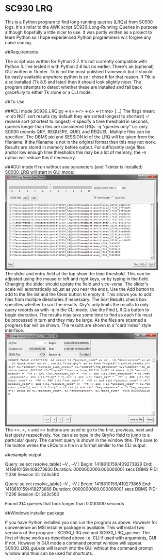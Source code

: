 # SC930 LRQ
This is a Python program to find long-running queries (LRQs) from SC930 logs. It's similar to the AWK script SC930_Long-Running_Queries in purpose although hopefully a little nicer to use.
It was partly written as a project to learn Python so I hope experienced Python programmers will forgive any naive coding.

##Requirements

The script was written for Python 2.7. It's not currently compatible with Python 3. I've tested it with Python 2.6 but no earlier.
There's an (optional) GUI written in Tkinter. Tk is not the most polished framework but it should be easily available anywhere python is so I chose it for that reason. If Ttk is also installed (Tk 8.5 and later) then it should look slightly nicer.
The program attempts to detect whether these are installed and fall back gracefully to either Tk alone or a CLI mode.

##To Use

###CLI mode
    SC930_LRQ.py <-n> <-r> <-q> <-t time> <filename> [<filename>...]
The flags mean:
*-n* do NOT sort results (by default they are sorted longest to shortest)
*-r* reverse sort (shortest to longest)
*-t* specify a time threshold in seconds, queries longer than this are considered LRQs
*-q* "queries only" i.e. only SC930 records QRY, REQUERY, QUEL and REQUEL. 
Multiple files can be specified. The DBMS pid and SESSION id of the LRQ will be taken from the filename. If the filename is not in the original format then this may not work.
Results are stored in memory before output. For sufficiently large files and/or low enough time thresholds this may be a lot of memory, the -n option will reduce this if necessary.

###GUI mode
If run without any parameters (and Tkinter is installed) SC930_LRQ will start in GUI mode:
![screenshot1](images/SC930_LRQ_img1.png)
The slider and entry field at the top show the time threshold. This can be adjusted using the mouse or left and right keys, or by typing in the field. Changing the slider should update the field and vice-versa. The slider's scale will automatically adjust as you near the ends.
Use the Add button to add to the file list and the Clear button to empty it. This allows you to add files from multiple directories if necessary.
The Sort Results check box specifies whether to sort the results. Qry's only limits the results to only query records as with -q in the CLI mode.
Use the Find L.R.Q.s button to begin execution.
The results may take some time to find as each file must be processed in turn and they may be large. As the files are scanned a progress bar will be shown.
The results are shown in a "card index" style interface.
![screenshot1](images/SC930_LRQ_img2.png)
The <<, <, > and >> buttons are used to go to the first, previous, next and last query respectively. You can also type in the QryNo field to jump to a particular query. The current query is shown in the window title.
The save to file button writes the LRQs to a file in a format similar to the CLI output.

##example output

Query:      select resolve_table( ~V ,  ~V )
Begin:      1418810159/409273829
End:        1418810159/409273830
Duration:   0000000000.000000001 secs
DBMS PID:   11236
Session ID: 2d3c560

Query:      select resolve_table( ~V ,  ~V )
Begin:      1418810159/419273865
End:        1418810159/419273866
Duration:   0000000000.000000001 secs
DBMS PID:   11236
Session ID: 2d3c560

Found 314 queries that took longer than  0.000000 seconds

##Windows installer package

If you have Python installed you can run the program as above. However for convenience an MSI installer package is available. This will install two versions of the program - SC930_LRQ.exe and SC930_LRQ_gui.exe. The first of these works as described above i.e. CLI if used with arguments, GUI if not. However in GUI mode a command prompt window will appear. SC930_LRQ_gui.exe will launch into the GUI without the command prompt window and thus can be used for shortcuts.
